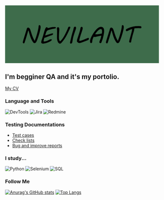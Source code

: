 ![Header](https://github.com/Nevilant/nevilant/blob/main/assets/logo.png)

## I'm begginer QA and it's my portolio.
[My CV](https://disk.yandex.ru/i/GRq5Qjr8NTHRAA)

### Language and Tools
![DevTools](https://img.shields.io/badge/-DevTools-090909?style=for-the-badge&logo=appveyor)
![Jira](https://img.shields.io/badge/-Jira-090909?style=for-the-badge&logo=Jira)
![Redmine](https://img.shields.io/badge/-Redmine-090909?style=for-the-badge&logo=Redmine)

### Testing Documentations
- [Test cases](https://github.com/Nevilant/test_cases)
- [Check lists](https://github.com/Nevilant/check_lists)
- [Bug and improve reports](https://github.com/Nevilant/bugs_and_improves_reports)

### I study...
![Python](https://img.shields.io/badge/-Python-090909?style=for-the-badge&logo=Python)
![Selenium](https://img.shields.io/badge/-Selenium-090909?style=for-the-badge&logo=Selenium)
![SQL](https://img.shields.io/badge/-MySQL-090909?style=for-the-badge&logo=MySQL)

### Follow Me

[![Anurag's GitHub stats](https://github-readme-stats.vercel.app/api?username=nevilant)](https://github.com/anuraghazra/github-readme-stats)
[![Top Langs](https://github-readme-stats.vercel.app/api/top-langs/?username=nevilant&layout=compact)](https://github.com/anuraghazra/github-readme-stats)

